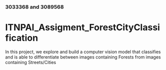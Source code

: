 ### 3033368 and 3089568
# ITNPAI_Assigment_ForestCityClassification
In this project, we explore and build a computer vision model that classifies and is able to differentiate between images containing Forests from images containing Streets/Cities
